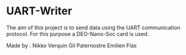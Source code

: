 # UART-Writer
The aim of this project is to send data using the UART communication protocol. For this purpose a DEO-Nano-Soc card is used.

Made by :
Nikko Verquin
Gil Paternostre
Emilien Flas

